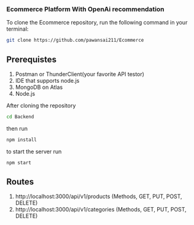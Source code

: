 ### Ecommerce Platform With OpenAi recommendation


To clone the Ecommerce repository, run the following command in your terminal:

```bash
git clone https://github.com/pawansai211/Ecommerce
```

## Prerequistes
1. Postman or ThunderClient(your favorite API testor)
2. IDE that supports node.js
3. MongoDB on Atlas
4. Node.js

After cloning the repository
```bash
cd Backend
```

then run
```bash
npm install
```

to start the server run
```bash
npm start
```

## Routes
1. http://localhost:3000/api/v1/products (Methods, GET, PUT, POST, DELETE)
2. http://localhost:3000/api/v1/categories (Methods, GET, PUT, POST, DELETE)
